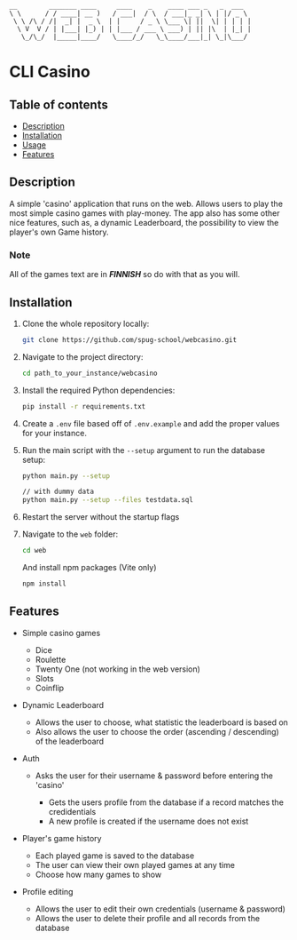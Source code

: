```
__        _______ ____     ____    _    ____ ___ _   _  ___  
\ \      / / ____| __ )   / ___|  / \  / ___|_ _| \ | |/ _ \ 
 \ \ /\ / /|  _| |  _ \  | |     / _ \ \___ \| ||  \| | | | |
  \ V  V / | |___| |_) | | |___ / ___ \ ___) | || |\  | |_| |
   \_/\_/  |_____|____/   \____/_/   \_\____/___|_| \_|\___/ 
```

# CLI Casino

## Table of contents

- [Description](#description)
- [Installation](#installation)
- [Usage](#usage)
- [Features](#features)

## Description

A simple 'casino' application that runs on the web. Allows users to play the most simple casino games with play-money. The app also has some other nice features, such as, a dynamic Leaderboard, the possibility to view the player's own Game history.

### Note
All of the games text are in ***FINNISH*** so do with that as you will.

## Installation

1. Clone the whole repository locally:

   ```sh
   git clone https://github.com/spug-school/webcasino.git
   ```

2. Navigate to the project directory:

   ```sh
   cd path_to_your_instance/webcasino
   ```

3. Install the required Python dependencies:

   ```sh
   pip install -r requirements.txt
   ```

4. Create a `.env` file based off of `.env.example` and add the proper values for your instance.
5. Run the main script with the `--setup` argument to run the database setup:

   ```sh
   python main.py --setup

   // with dummy data
   python main.py --setup --files testdata.sql
   ```
6. Restart the server without the startup flags
7. Navigate to the `web` folder:
    ```sh
    cd web
    ```

    And install npm packages (Vite only)
    ```sh
    npm install
    ```


## Features

- Simple casino games

  - Dice
  - Roulette
  - Twenty One (not working in the web version)
  - Slots
  - Coinflip

- Dynamic Leaderboard
  - Allows the user to choose, what statistic the leaderboard is based on
  - Also allows the user to choose the order (ascending / descending) of the leaderboard
- Auth

  - Asks the user for their username & password before entering the 'casino'

    - Gets the users profile from the database if a record matches the credidentials
    - A new profile is created if the username does not exist

- Player's game history
  - Each played game is saved to the database
  - The user can view their own played games at any time
  - Choose how many games to show
- Profile editing
  - Allows the user to edit their own credentials (username & password)
  - Allows the user to delete their profile and all records from the database
